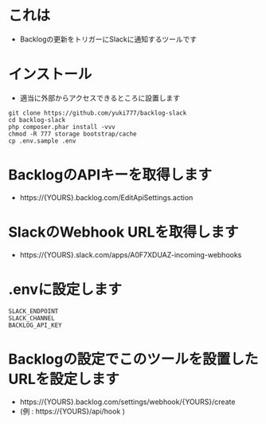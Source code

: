# これは
- Backlogの更新をトリガーにSlackに通知するツールです

# インストール
- 適当に外部からアクセスできるところに設置します
```
git clone https://github.com/yuki777/backlog-slack
cd backlog-slack
php composer.phar install -vvv
chmod -R 777 storage bootstrap/cache
cp .env.sample .env
```

# BacklogのAPIキーを取得します
- https://{YOURS}.backlog.com/EditApiSettings.action

# SlackのWebhook URLを取得します
- https://{YOURS}.slack.com/apps/A0F7XDUAZ-incoming-webhooks

# .envに設定します
```
SLACK_ENDPOINT
SLACK_CHANNEL
BACKLOG_API_KEY
```

# Backlogの設定でこのツールを設置したURLを設定します
- https://{YOURS}.backlog.com/settings/webhook/{YOURS}/create
-  (例 : https://{YOURS}/api/hook )
